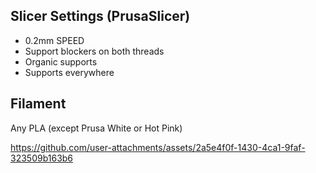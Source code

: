 ## Slicer Settings (PrusaSlicer)
* 0.2mm SPEED
* Support blockers on both threads
* Organic supports
* Supports everywhere

## Filament
Any PLA (except Prusa White or Hot Pink)


https://github.com/user-attachments/assets/2a5e4f0f-1430-4ca1-9faf-323509b163b6

